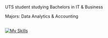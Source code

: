 UTS student studying Bachelors in IT & Business

Majors: Data Analytics & Accounting <br />
<br />

[![My Skills](https://skillicons.dev/icons?i=js,react,tailwind,html,css,mongodb,docker,materialui,graphql,apollo,nextjs,vercel,express,postgres,py,vscode,git&perline=8)](https://skillicons.dev)
